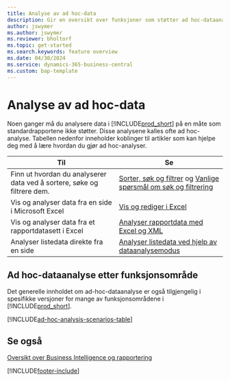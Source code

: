 ```yaml
---
title: Analyse av ad hoc-data
description: Gir en oversikt over funksjoner som støtter ad hoc-dataanalyse i Business Central.
author: jswymer
ms.author: jswymer
ms.reviewer: bholtorf
ms.topic: get-started
ms.search.keywords: feature overview
ms.date: 04/30/2024
ms.service: dynamics-365-business-central
ms.custom: bap-template
---
```

# Analyse av ad hoc-data

Noen ganger må du analysere data i [!INCLUDE[prod_short](includes/prod_short.md)] på en måte som standardrapportene ikke støtter. Disse analysene kalles ofte ad hoc-analyse. Tabellen nedenfor inneholder koblinger til artikler som kan hjelpe deg med å lære hvordan du gjør ad hoc-analyser.

| Til | Se |
| --- | --- |
| Finn ut hvordan du analyserer data ved å sortere, søke og filtrere dem. | [Sorter, søk og filtrer](ui-enter-criteria-filters.md) og [Vanlige spørsmål om søk og filtrering](ui-search-filter-faq.yml) |
| Vis og analyser data fra en side i Microsoft Excel | [Vis og rediger i Excel](across-work-with-excel.md) |
| Vis og analyser data fra et rapportdatasett i Excel | [Analyser rapportdata med Excel og XML](report-analyze-excel.md) |
| Analyser listedata direkte fra en side |[Analyser listedata ved hjelp av dataanalysemodus](analysis-mode.md)|

## Ad hoc-dataanalyse etter funksjonsområde

Det generelle innholdet om ad-hoc-dataanalyse er også tilgjengelig i spesifikke versjoner for mange av funksjonsområdene i [!INCLUDE[prod_short](includes/prod_short.md)]. 

[!INCLUDE[ad-hoc-analysis-scenarios-table](includes/ad-hoc-analysis-scenarios-table.md)]


## Se også

[Oversikt over Business Intelligence og rapportering](ui-work-report.md)

[!INCLUDE[footer-include](includes/footer-banner.md)]
